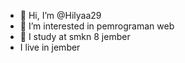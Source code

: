 - 👋 Hi, I’m @Hilyaa29
- 👀 I’m interested in pemrograman web
- 🌱 I study at smkn 8 jember 
- I live in jember 


<!---
Hilyaa29/Hilyaa29 is a ✨ special ✨ repository because its `README.md` (this file) appears on your GitHub profile.
You can click the Preview link to take a look at your changes.
--->
